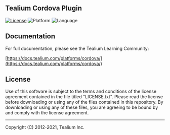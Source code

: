 ## Tealium Cordova Plugin

[![License](https://img.shields.io/badge/license-Proprietary-blue.svg?style=flat
           )](https://github.com/Tealium/cordova-plugin/blob/master/LICENSE.txt)
![Platform](https://img.shields.io/badge/platform-iOS%20android-lightgrey.svg?style=flat
             )
![Language](https://img.shields.io/badge/language-javascript%20kotlin%20swift-orange.svg)


## Documentation
For full documentation, please see the Tealium Learning Community: 

[https://docs.tealium.com/platforms/cordova/](https://docs.tealium.com/platforms/cordova/)

## License

Use of this software is subject to the terms and conditions of the license agreement contained in the file titled "LICENSE.txt".  Please read the license before downloading or using any of the files contained in this repository. By downloading or using any of these files, you are agreeing to be bound by and comply with the license agreement.

 
---
Copyright (C) 2012-2021, Tealium Inc.